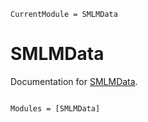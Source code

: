 ```@meta
CurrentModule = SMLMData
```

# SMLMData

Documentation for [SMLMData](https://github.com/kalidke/SMLMData.jl).

```@index
```

```@autodocs
Modules = [SMLMData]
```
